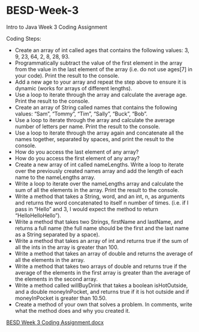# BESD-Week-3
Intro to Java Week 3 Coding Assignment

Coding Steps:

- Create an array of int called ages that contains the following values: 3, 9, 23, 64, 2, 8, 28, 93.
- Programmatically subtract the value of the first element in the array from the value in the last element of the array (i.e. do not use ages[7] in your code). Print the result to the console.
- Add a new age to your array and repeat the step above to ensure it is dynamic (works for arrays of different lengths).
- Use a loop to iterate through the array and calculate the average age. Print the result to the console.
- Create an array of String called names that contains the following values: “Sam”, “Tommy”, “Tim”, “Sally”, “Buck”, “Bob”.
- Use a loop to iterate through the array and calculate the average number of letters per name. Print the result to the console.
- Use a loop to iterate through the array again and concatenate all the names together, separated by spaces, and print the result to the console.
- How do you access the last element of any array?
- How do you access the first element of any array?
- Create a new array of int called nameLengths. Write a loop to iterate over the previously created names array and add the length of each name to the nameLengths array.
- Write a loop to iterate over the nameLengths array and calculate the sum of all the elements in the array. Print the result to the console.
- Write a method that takes a String, word, and an int, n, as arguments and returns the word concatenated to itself n number of times. (i.e. if I pass in “Hello” and 3, I would expect the method to return “HelloHelloHello”).
- Write a method that takes two Strings, firstName and lastName, and returns a full name (the full name should be the first and the last name as a String separated by a space).
- Write a method that takes an array of int and returns true if the sum of all the ints in the array is greater than 100.
- Write a method that takes an array of double and returns the average of all the elements in the array.
- Write a method that takes two arrays of double and returns true if the average of the elements in the first array is greater than the average of the elements in the second array.
- Write a method called willBuyDrink that takes a boolean isHotOutside, and a double moneyInPocket, and returns true if it is hot outside and if moneyInPocket is greater than 10.50.
- Create a method of your own that solves a problem. In comments, write what the method does and why you created it.


[BESD Week 3 Coding Assignment.docx](https://github.com/jprengaman/BESD-Week-3/files/8744717/BESD.Week.3.Coding.Assignment.docx)
